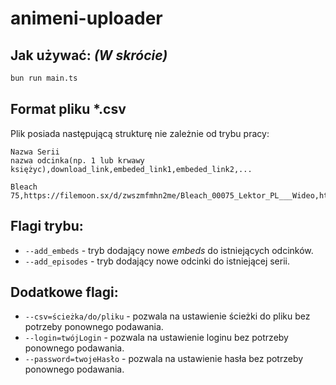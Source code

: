 # animeni-uploader

## Jak używać: _(W skrócie)_

```bash
bun run main.ts
```

## Format pliku *.csv

Plik posiada następującą strukturę nie zależnie od trybu pracy:

```csv
Nazwa Serii
nazwa odcinka(np. 1 lub krwawy księżyc),download_link,embeded_link1,embeded_link2,...
```

```csv
Bleach
75,https://filemoon.sx/d/zwszmfmhn2me/Bleach_00075_Lektor_PL___Wideo,https://filemoon.sx/e/zwszmfmhn2me/Bleach_00075_Lektor_PL___Wideo
```

## Flagi trybu:

- `--add_embeds` - tryb dodający nowe _embeds_ do istniejących odcinków.
- `--add_episodes` - tryb dodający nowe odcinki do istniejącej serii.

## Dodatkowe flagi:

- `--csv=ścieżka/do/pliku` - pozwala na ustawienie ścieżki do pliku bez potrzeby
  ponownego podawania.
- `--login=twójLogin` - pozwala na ustawienie loginu bez potrzeby ponownego
  podawania.
- `--password=twojeHasło` - pozwala na ustawienie hasła bez potrzeby ponownego
  podawania.
